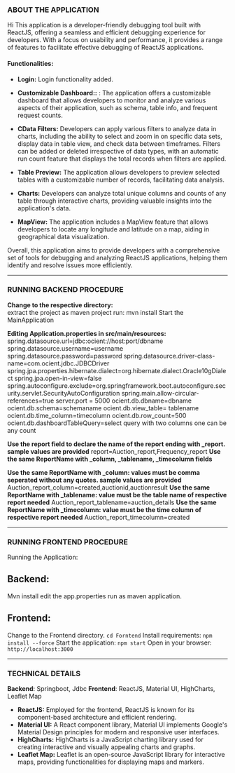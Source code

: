 ### ABOUT THE APPLICATION
Hi
This application is a developer-friendly debugging tool built with ReactJS, offering a seamless and efficient debugging experience for developers. With a focus on usability and performance, it provides a range of features to facilitate effective debugging of ReactJS applications.

#### Functionalities:

- **Login:**  Login functionality added.

- **Customizable Dashboard::** : The application offers a customizable dashboard that allows developers to monitor and analyze various aspects of their application, such as schema, table info, and frequent request counts.

- **CData Filters:** Developers can apply various filters to analyze data in charts, including the ability to select and zoom in on specific data sets, display data in table view, and check data between timeframes. Filters can be added or deleted irrespective of data types, with an automatic run count feature that displays the total records when filters are applied.

- **Table Preview:** The application allows developers to preview selected tables with a customizable number of records, facilitating data analysis.

- **Charts:** Developers can analyze total unique columns and counts of any table through interactive charts, providing valuable insights into the application's data.

- **MapView:** The application includes a MapView feature that allows developers to locate any longitude and latitude on a map, aiding in geographical data visualization.

Overall, this application aims to provide developers with a comprehensive set of tools for debugging and analyzing ReactJS applications, helping them identify and resolve issues more efficiently.

---------------------------------------------------------------------------------------------------------

### RUNNING BACKEND PROCEDURE

**Change to the respective directory:**  
extract the project as maven project
run: mvn install
Start the MainApplication

**Editing Application.properties in src/main/resources:**  
spring.datasource.url=jdbc:ocient://host:port/dbname
spring.datasource.username=username
spring.datasource.password=password
spring.datasource.driver-class-name=com.ocient.jdbc.JDBCDriver
spring.jpa.properties.hibernate.dialect=org.hibernate.dialect.Oracle10gDialect
spring.jpa.open-in-view=false
spring.autoconfigure.exclude=org.springframework.boot.autoconfigure.security.servlet.SecurityAutoConfiguration
spring.main.allow-circular-references=true
server.port = 5000
ocient.db.dbname=dbname
ocient.db.schema=schemaname
ocient.db.view_table= tablename
ocient.db.time_column=timecolumn
ocient.db.row_count=500
ocient.db.dashboardTableQuery=select query with two columns one can be any count

**Use the report field to declare the name of the report ending with _report. sample values are provided**
report=Auction_report,Frequency_report
**Use the same ReportName with _column, _tablename, _timecolumn fields**

**Use the same ReportName with _column: values must be comma seperated without any quotes. sample values are provided**
Auction_report_column=created,auctionid,auctionresult
**Use the same ReportName with _tablename: value must be the table name of respective report needed**
Auction_report_tablename=auction_details
**Use the same ReportName with _timecolumn: value must be the time column of respective report needed**
Auction_report_timecolumn=created




---------------------------------------------------------------------------------------------------------
### RUNNING FRONTEND PROCEDURE
Running the Application:

## Backend:
Mvn install
edit the app.properties
run as maven application.

## Frontend:
Change to the Frontend directory. `cd Forntend`
Install requirements: `npm install --force`
Start the application: `npm start`
Open in your browser: `http://localhost:3000`

---------------------------------------------------------------------------------------------------------
### TECHNICAL DETAILS

**Backend**: Springboot, Jdbc
**Frontend**: ReactJS, Material UI, HighCharts, Leaflet Map

- **ReactJS:** Employed for the frontend, ReactJS is known for its component-based architecture and efficient rendering.
- **Material UI:** A React component library, Material UI implements Google's Material Design principles for modern and responsive user interfaces.
- **HighCharts:** HighCharts is a JavaScript charting library used for creating interactive and visually appealing charts and graphs.
- **Leaflet Map:** Leaflet is an open-source JavaScript library for interactive maps, providing functionalities for displaying maps and markers.